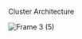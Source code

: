 Cluster Architecture

![Frame 3 (5)](https://github.com/user-attachments/assets/3930d03f-24dd-4dc2-b6f1-f69b8e426d4f)

